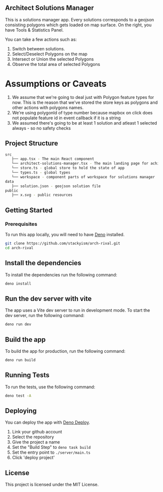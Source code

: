 ## Architect Solutions Manager

This is a solutions manager app. Every solutions corresponds to a geojson
consisting polygons which gets loaded on map surface. On the right, you have
Tools & Statistics Panel.

You can take a few actions such as:

1. Switch between solutions.
2. Select/Deselect Polygons on the map
3. Intersect or Union the selected Polygons
4. Observe the total area of selected Polygons

# Assumptions or Caveats

1. We assume that we're going to deal just with Polygon feature types for now.
   This is the reason that we've stored the store keys as polygons and other
   actions with polygons names.
2. We're using polygonId of type number because mapbox on click does not
   populate feature id in event callback if it is a string
3. We assumed there's going to be at least 1 solution and atleast 1 selected
   always - so no safety checks

## Project Structure

```sh
src 
   ├── app.tsx - The main React component
   └── architect-solutions-manager.tsx - The main landing page for achitect solutions manager page
   └── store.ts - global store to hold the state of app
   └── types.ts - global types
   └── workspace - component parts of workspace for solutions manager
data
   ├── solution.json - geojson solution file
public
   ├── x.svg - public resources
```

## Getting Started

### Prerequisites

To run this app locally, you will need to have
[Deno](https://docs.deno.com/runtime/) installed.

```sh
git clone https://github.com/stackyism/arch-rival.git
cd arch-rival
```

## Install the dependencies

To install the dependencies run the following command:

```sh
deno install
```

## Run the dev server with vite

The app uses a Vite dev server to run in development mode. To start the dev
server, run the following command:

```sh
deno run dev
```

## Build the app

To build the app for production, run the following command:

```sh
deno run build
```

## Running Tests

To run the tests, use the following command:

```sh
deno test -A
```

## Deploying

You can deploy the app with [Deno Deploy](https://dash.deno.com/new_project).

1. Link your github account
2. Select the repository
3. Give the project a name
4. Set the "Build Step" to `deno task build`
5. Set the entry point to `./server/main.ts`
6. Click 'deploy project'

## License

This project is licensed under the MIT License.
